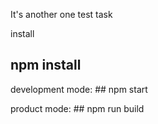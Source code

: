 It's another one test task

install
## npm install

development mode: ## npm start

product mode: ## npm run build
